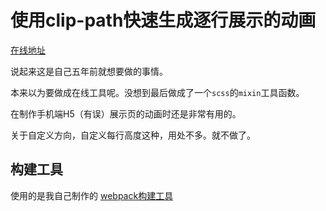 # 使用clip-path快速生成逐行展示的动画

[在线地址](https://nostarsnow.github.io/clip-path-animation/)

说起来这是自己五年前就想要做的事情。

本来以为要做成在线工具呢。没想到最后做成了一个`scss`的`mixin`工具函数。

在制作手机端H5（有误）展示页的动画时还是非常有用的。

关于自定义方向，自定义每行高度这种，用处不多。就不做了。


## 构建工具 

使用的是我自己制作的 [webpack构建工具](https://github.com/nostarsnow/webpack-multi-seed)